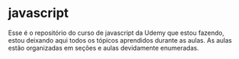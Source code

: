 # javascript
 Esse é o repositório do curso de javascript da Udemy que estou fazendo, estou deixando aqui todos os tópicos aprendidos durante as aulas. As aulas estão organizadas em seções e aulas devidamente enumeradas. 

 

